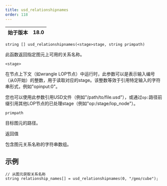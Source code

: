 ```yaml
---
title: usd_relationshipnames
order: 118
---
```

| 始于版本 | 18.0 |
| --- | --- |

`string [] usd_relationshipnames(<stage>stage, string primpath)`

此函数返回指定图元上可用的关系名称。

`<stage>`

在节点上下文（如wrangle LOP节点）中运行时，此参数可以是表示输入编号（从0开始）的整数，用于读取对应的stage。该整数等效于引用特定输入的字符串形式，例如"opinput:0"。

您也可以使用此参数引用USD文件（例如"/path/to/file.usd"），或通过`op:`路径前缀引用其他LOP节点的已处理stage（例如"op:/stage/lop_node"）。

`primpath`

目标图元的路径。

返回值

包含图元关系名称的字符串数组。

## 示例

```vex
// 从图元获取关系名称
string relationship_names[] = usd_relationshipnames(0, "/geo/cube");

```
